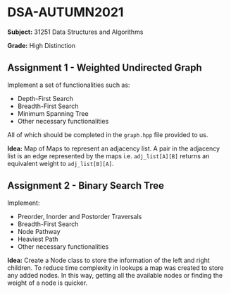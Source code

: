 # DSA-AUTUMN2021

**Subject:** 31251 Data Structures and Algorithms

**Grade:** High Distinction

## Assignment 1 - Weighted Undirected Graph
Implement a set of functionalities such as:
- Depth-First Search
- Breadth-First Search
- Minimum Spanning Tree
- Other necessary functionalities

All of which should be completed in the `graph.hpp` file provided to us.

**Idea:** Map of Maps to represent an adjacency list. A pair in the adjacency list is an edge represented by the maps i.e. `adj_list[A][B]` returns an equivalent weight to `adj_list[B][A]`.

## Assignment 2 - Binary Search Tree
Implement:
- Preorder, Inorder and Postorder Traversals
- Breadth-First Search
- Node Pathway
- Heaviest Path
- Other necessary functionalities

**Idea:** Create a Node class to store the information of the left and right children. To reduce time complexity in lookups a map was created to store any added nodes. In this way, getting all the available nodes or finding the weight of a node is quicker.
